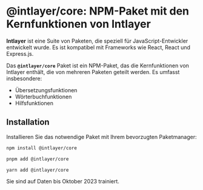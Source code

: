 # @intlayer/core: NPM-Paket mit den Kernfunktionen von Intlayer

**Intlayer** ist eine Suite von Paketen, die speziell für JavaScript-Entwickler entwickelt wurde. Es ist kompatibel mit Frameworks wie React, React und Express.js.

Das **`@intlayer/core`** Paket ist ein NPM-Paket, das die Kernfunktionen von Intlayer enthält, die von mehreren Paketen geteilt werden. Es umfasst insbesondere:

- Übersetzungsfunktionen
- Wörterbuchfunktionen
- Hilfsfunktionen

## Installation

Installieren Sie das notwendige Paket mit Ihrem bevorzugten Paketmanager:

```bash packageManager="npm"
npm install @intlayer/core
```

```bash packageManager="pnpm"
pnpm add @intlayer/core
```

```bash packageManager="yarn"
yarn add @intlayer/core
```

Sie sind auf Daten bis Oktober 2023 trainiert.
